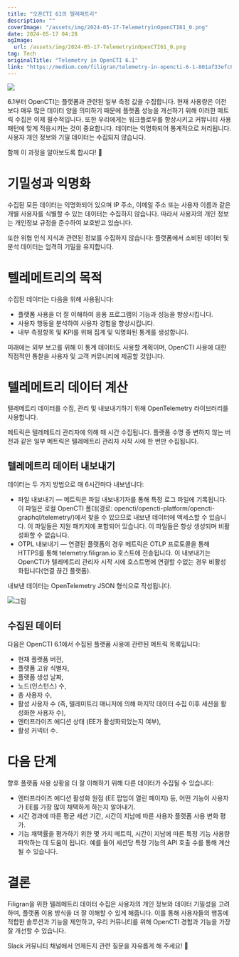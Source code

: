 ```yaml
---
title: "오픈CTI 61의 텔레메트리"
description: ""
coverImage: "/assets/img/2024-05-17-TelemetryinOpenCTI61_0.png"
date: 2024-05-17 04:28
ogImage: 
  url: /assets/img/2024-05-17-TelemetryinOpenCTI61_0.png
tag: Tech
originalTitle: "Telemetry in OpenCTI 6.1"
link: "https://medium.com/filigran/telemetry-in-opencti-6-1-801af33efc8a"
---
```



<img src="/assets/img/2024-05-17-TelemetryinOpenCTI61_0.png" />

6.1부터 OpenCTI는 플랫폼과 관련된 일부 측정 값을 수집합니다. 현재 사용량은 이전보다 매우 많은 데이터 양을 의미하기 때문에 플랫폼 성능을 개선하기 위해 이러한 메트릭 수집은 이제 필수적입니다. 또한 우리에게는 워크플로우를 향상시키고 커뮤니티 사용 패턴에 맞게 적응시키는 것이 중요합니다. 데이터는 익명화되어 통계적으로 처리됩니다. 사용자 개인 정보와 기밀 데이터는 수집되지 않습니다.

함께 이 과정을 알아보도록 합시다! 🙂

# 기밀성과 익명화

<div class="content-ad"></div>

수집된 모든 데이터는 익명화되어 있으며 IP 주소, 이메일 주소 또는 사용자 이름과 같은 개별 사용자를 식별할 수 있는 데이터는 수집하지 않습니다. 따라서 사용자의 개인 정보는 개인정보 규정을 준수하여 보호받고 있습니다.

또한 위협 인식 지식과 관련된 정보를 수집하지 않습니다: 플랫폼에서 소비된 데이터 및 분석 데이터는 엄격히 기밀을 유지합니다.

# 텔레메트리의 목적

수집된 데이터는 다음을 위해 사용됩니다:

<div class="content-ad"></div>

- 플랫폼 사용을 더 잘 이해하여 응용 프로그램의 기능과 성능을 향상시킵니다.
- 사용자 행동을 분석하여 사용자 경험을 향상시킵니다.
- 내부 측정항목 및 KPI를 위해 집계 및 익명화된 통계를 생성합니다.

미래에는 외부 보고를 위해 이 통계 데이터도 사용할 계획이며, OpenCTI 사용에 대한 직접적인 통찰을 사용자 및 고객 커뮤니티에 제공할 것입니다.

# 텔레메트리 데이터 계산

텔레메트리 데이터를 수집, 관리 및 내보내기하기 위해 OpenTelemetry 라이브러리를 사용합니다.

<div class="content-ad"></div>

메트릭은 텔레메트리 관리자에 의해 매 시간 수집됩니다. 플랫폼 수명 중 변하지 않는 버전과 같은 일부 메트릭은 텔레메트리 관리자 시작 시에 한 번만 수집됩니다.

## 텔레메트리 데이터 내보내기

데이터는 두 가지 방법으로 매 6시간마다 내보냅니다:

- 파일 내보내기 — 메트릭은 파일 내보내기자를 통해 특정 로그 파일에 기록됩니다. 이 파일은 로컬 OpenCTI 폴더(경로: opencti/opencti-platform/opencti-graphql/telemetry/)에서 찾을 수 있으므로 내보낸 데이터에 액세스할 수 있습니다. 이 파일들은 지원 패키지에 포함되어 있습니다. 이 파일들은 항상 생성되며 비활성화할 수 없습니다.
- OTPL 내보내기 — 연결된 플랫폼의 경우 메트릭은 OTLP 프로토콜을 통해 HTTPS를 통해 telemetry.filigran.io 호스트에 전송됩니다. 이 내보내기는 OpenCTI가 텔레메트리 관리자 시작 시에 호스트명에 연결할 수없는 경우 비활성화됩니다(연결 끊긴 플랫폼).

<div class="content-ad"></div>

내보낸 데이터는 OpenTelemetry JSON 형식으로 작성됩니다.

![그림](/assets/img/2024-05-17-TelemetryinOpenCTI61_1.png)

## 수집된 데이터

다음은 OpenCTI 6.1에서 수집된 플랫폼 사용에 관련된 메트릭 목록입니다:

<div class="content-ad"></div>

- 현재 플랫폼 버전,
- 플랫폼 고유 식별자,
- 플랫폼 생성 날짜,
- 노드(인스턴스) 수,
- 총 사용자 수,
- 활성 사용자 수 (즉, 텔레미트리 매니저에 의해 마지막 데이터 수집 이후 세션을 활성화한 사용자 수),
- 엔터프라이즈 에디션 상태 (EE가 활성화되었는지 여부),
- 활성 커넥터 수.

# 다음 단계

향후 플랫폼 사용 상황을 더 잘 이해하기 위해 다른 데이터가 수집될 수 있습니다:

- 엔터프라이즈 에디션 활성화 원점 (EE 팝업이 열린 페이지) 등, 어떤 기능이 사용자가 EE를 가장 많이 채택하게 하는지 알아내기.
- 시간 경과에 따른 평균 세션 기간, 시간이 지남에 따른 사용자 플랫폼 사용 변화 평가.
- 기능 채택률을 평가하기 위한 몇 가지 메트릭, 시간이 지남에 따른 특정 기능 사용량 파악하는 데 도움이 됩니다. 예를 들어 세션당 특정 기능의 API 호출 수를 통해 계산될 수 있습니다.

<div class="content-ad"></div>

# 결론

Filigran을 위한 텔레메트리 데이터 수집은 사용자의 개인 정보와 데이터 기밀성을 고려하며, 플랫폼 이용 방식을 더 잘 이해할 수 있게 해줍니다. 이를 통해 사용자들의 행동에 적합한 솔루션과 기능을 제안하고, 우리 커뮤니티를 위해 OpenCTI 경험과 기능을 가장 잘 개선할 수 있습니다.

Slack 커뮤니티 채널에서 언제든지 관련 질문을 자유롭게 해 주세요! 📢